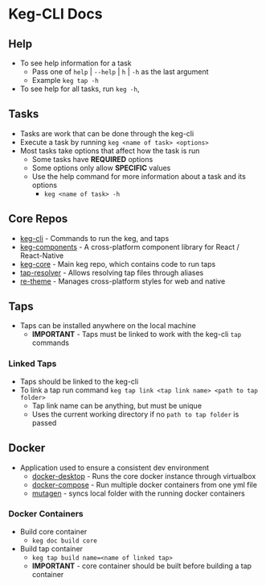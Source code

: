 # Keg-CLI Docs

## Help
  * To see help information for a task
    * Pass one of `help` | `--help` | `h` | `-h` as the last argument
    * Example `keg tap -h`
  * To see help for all tasks, run `keg -h`,


## Tasks
  * Tasks are work that can be done through the keg-cli
  * Execute a task by running `keg <name of task> <options>` 
  * Most tasks take options that affect how the task is run
    * Some tasks have **REQUIRED** options
    * Some options only allow **SPECIFIC** values
    * Use the help command for more information about a task and its options
      * `keg <name of task> -h` 

## Core Repos
  * [keg-cli](https://github.com/lancetipton/keg-cli) - Commands to run the keg, and taps
  * [keg-components](https://github.com/lancetipton/keg-hub/tree/develop/repos/keg-components) - A cross-platform component library for React / React-Native
  * [keg-core](https://github.com/lancetipton/keg-hub/tree/develop/repos/keg-core) - Main keg repo, which contains code to run taps
  * [tap-resolver](https://github.com/lancetipton/keg-hub/tree/develop/repos/tap-resolver) - Allows resolving tap files through aliases
  * [re-theme](https://github.com/lancetipton/keg-hub/tree/develop/repos/re-theme) - Manages cross-platform styles for web and native

## Taps
* Taps can be installed anywhere on the local machine
  * **IMPORTANT** - Taps must be linked to work with the keg-cli `tap` commands

### Linked Taps
  * Taps should be linked to the keg-cli
  * To link a tap run command `keg tap link <tap link name> <path to tap folder>`
    * Tap link name can be anything, but must be unique
    * Uses the current working directory if no `path to tap folder` is passed

## Docker
  * Application used to ensure a consistent dev environment
    * [docker-desktop](https://www.docker.com/products/docker-desktop) - Runs the core docker instance through virtualbox 
    * [docker-compose](https://docs.docker.com/compose) - Run multiple docker containers from one yml file
    * [mutagen](https://mutagen.io/) - syncs local folder with the running docker containers

### Docker Containers
  * Build core container
    * `keg doc build core`
  * Build tap container
    * `keg tap build name=<name of linked tap>`
    * **IMPORTANT** - core container should be built before building a tap container